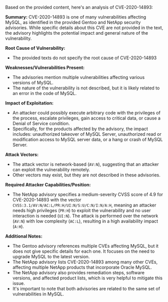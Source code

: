Based on the provided content, here's an analysis of CVE-2020-14893:

**Summary:**
CVE-2020-14893 is one of many vulnerabilities affecting MySQL, as identified in the provided Gentoo and NetApp security advisories. While specific details about this CVE are not provided in the text, the advisory highlights the potential impact and general nature of the vulnerability.

**Root Cause of Vulnerability:**
- The provided texts do not specify the root cause of CVE-2020-14893

**Weaknesses/Vulnerabilities Present:**
- The advisories mention multiple vulnerabilities affecting various versions of MySQL.
- The nature of the vulnerability is not described, but it is likely related to an error in the code of MySQL.

**Impact of Exploitation:**
- An attacker could possibly execute arbitrary code with the privileges of the process, escalate privileges, gain access to critical data, or cause a Denial of Service condition.
- Specifically, for the products affected by the advisory, the impact includes: unauthorized takeover of MySQL Server, unauthorized read or modification access to MySQL server data, or a hang or crash of MySQL Server.

**Attack Vectors:**
- The attack vector is network-based (`AV:N`), suggesting that an attacker can exploit the vulnerability remotely.
- Other vectors may exist, but they are not described in these advisories.

**Required Attacker Capabilities/Position:**
- The NetApp advisory specifies a medium-severity CVSS score of 4.9 for CVE-2020-14893 with the vector `CVSS:3.1/AV:N/AC:L/PR:H/UI:N/S:U/C:N/I:N/A:H`, meaning an attacker needs high privileges (`PR:H`) to exploit the vulnerability and no user interaction is needed (`UI:N`). The attack is performed over the network (`AV:N`) with low complexity (`AC:L`), resulting in a high availability impact (`A:H`).

**Additional Notes:**
- The Gentoo advisory references multiple CVEs affecting MySQL, but it does not give specific details for each one. It focuses on the need to upgrade MySQL to the latest version.
- The NetApp advisory lists CVE-2020-14893 among many other CVEs, affecting multiple NetApp products that incorporate Oracle MySQL.
- The NetApp advisory also provides remediation steps, software versions, and affected product lists, which is very helpful to mitigate this issue.
- It's important to note that both advisories are related to the same set of vulnerabilities in MySQL.